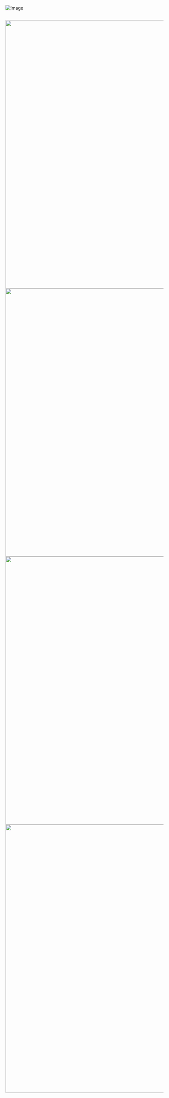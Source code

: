 ![Image](https://github.com/user-attachments/assets/fadcbb8e-022b-4d12-a4c0-0bf31f6c38c3)

<br>

<img src="https://github.com/user-attachments/assets/efd3bdee-2ce8-45ec-986a-90b07bd89292" width=850px>
<br>

<img src="https://github.com/user-attachments/assets/d801c09c-82d5-4dd3-99c6-2b59741dae91" width=850px>
<br>
<img src="https://github.com/user-attachments/assets/b753dac0-c31b-4611-92f1-ef5819f74522" width=850px>
<br>
<img src="https://github.com/user-attachments/assets/e2902105-9565-41f5-8863-aa39ae32ec30" width=850px>



